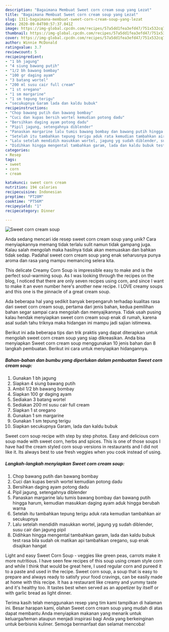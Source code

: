 ```yaml
---
description: "Bagaimana Membuat Sweet corn cream soup yang Lezat"
title: "Bagaimana Membuat Sweet corn cream soup yang Lezat"
slug: 1311-bagaimana-membuat-sweet-corn-cream-soup-yang-lezat
date: 2020-09-04T00:57:37.041Z
image: https://img-global.cpcdn.com/recipes/57a5dd1fea3efd47/751x532cq70/sweet-corn-cream-soup-foto-resep-utama.jpg
thumbnail: https://img-global.cpcdn.com/recipes/57a5dd1fea3efd47/751x532cq70/sweet-corn-cream-soup-foto-resep-utama.jpg
cover: https://img-global.cpcdn.com/recipes/57a5dd1fea3efd47/751x532cq70/sweet-corn-cream-soup-foto-resep-utama.jpg
author: Winnie McDonald
ratingvalue: 3.7
reviewcount: 5
recipeingredient:
- "1 bh jagung"
- "4 siung bawang putih"
- "1/2 bh bawang bombay"
- "100 gr daging ayam"
- "3 batang wortel"
- "200 ml susu cair full cream"
- "1 st oregano"
- "1 sm margarine"
- "1 sm tepung terigu"
- "secukupnya Garam lada dan kaldu bubuk"
recipeinstructions:
- "Chop bawang putih dan bawang bombay"
- "Cuci dan kupas bersih wortel kemudian potong dadu"
- "Bersihkan daging ayam potong dadu"
- "Pipil jagung, setengahnya diblender"
- "Panaskan margarine lalu tumis bawang bombay dan bawang putih hingga harum, kemudian masukkan daging ayam aduk hingga berubah warna"
- "Setelah itu tambahkan tepung terigu aduk rata kemudian tambahkan air secukupnya"
- "Lalu setelah mendidih masukkan wortel, jagung yg sudah diblender, susu cair dan jagung pipil"
- "Didihkan hingga mengental tambahkan garam, lada dan kaldu bubuk test rasa bila sudah ok matikan api tambahkan oregano, sup enak disajikan hangat"
categories:
- Resep
tags:
- sweet
- corn
- cream

katakunci: sweet corn cream 
nutrition: 194 calories
recipecuisine: Indonesian
preptime: "PT28M"
cooktime: "PT56M"
recipeyield: "1"
recipecategory: Dinner

---
```



![Sweet corn cream soup](https://img-global.cpcdn.com/recipes/57a5dd1fea3efd47/751x532cq70/sweet-corn-cream-soup-foto-resep-utama.jpg)

Anda sedang mencari ide resep sweet corn cream soup yang unik? Cara menyiapkannya memang tidak terlalu sulit namun tidak gampang juga. Kalau salah mengolah maka hasilnya tidak akan memuaskan dan bahkan tidak sedap. Padahal sweet corn cream soup yang enak seharusnya punya aroma dan rasa yang mampu memancing selera kita.

This delicate Creamy Corn Soup is impressible easy to make and is the perfect soul-warming soup. As I was looking through the recipes on the blog, I noticed that there are only seven recipes using corn, and since I want to make it an even number here&#39;s another new recipe. I LOVE creamy soups and this one is the pinnacle of a great cream soup.

Ada beberapa hal yang sedikit banyak berpengaruh terhadap kualitas rasa dari sweet corn cream soup, pertama dari jenis bahan, kedua pemilihan bahan segar sampai cara mengolah dan menyajikannya. Tidak usah pusing kalau hendak menyiapkan sweet corn cream soup enak di rumah, karena asal sudah tahu triknya maka hidangan ini mampu jadi sajian istimewa.


Berikut ini ada beberapa tips dan trik praktis yang dapat diterapkan untuk mengolah sweet corn cream soup yang siap dikreasikan. Anda bisa menyiapkan Sweet corn cream soup menggunakan 10 jenis bahan dan 8 langkah pembuatan. Berikut ini cara untuk menyiapkan hidangannya.

<!--inarticleads1-->

##### Bahan-bahan dan bumbu yang diperlukan dalam pembuatan Sweet corn cream soup:

1. Gunakan 1 bh jagung
1. Siapkan 4 siung bawang putih
1. Ambil 1/2 bh bawang bombay
1. Siapkan 100 gr daging ayam
1. Sediakan 3 batang wortel
1. Sediakan 200 ml susu cair full cream
1. Siapkan 1 st oregano
1. Gunakan 1 sm margarine
1. Gunakan 1 sm tepung terigu
1. Siapkan secukupnya Garam, lada dan kaldu bubuk


Sweet corn soup recipe with step by step photos. Easy and delicious corn soup made with sweet corn, herbs and spices. This is one of those soups I have had the cream styled corn soup versions in restaurants and I did not like it. Its always best to use fresh veggies when you cook instead of using. 

<!--inarticleads2-->

##### Langkah-langkah menyiapkan Sweet corn cream soup:

1. Chop bawang putih dan bawang bombay
1. Cuci dan kupas bersih wortel kemudian potong dadu
1. Bersihkan daging ayam potong dadu
1. Pipil jagung, setengahnya diblender
1. Panaskan margarine lalu tumis bawang bombay dan bawang putih hingga harum, kemudian masukkan daging ayam aduk hingga berubah warna
1. Setelah itu tambahkan tepung terigu aduk rata kemudian tambahkan air secukupnya
1. Lalu setelah mendidih masukkan wortel, jagung yg sudah diblender, susu cair dan jagung pipil
1. Didihkan hingga mengental tambahkan garam, lada dan kaldu bubuk test rasa bila sudah ok matikan api tambahkan oregano, sup enak disajikan hangat


Light and easy Sweet Corn Soup - veggies like green peas, carrots make it more nutritious. I have seen few recipes of this soup using cream style corn and while I think that would be great here, I used regular corn and pureed it to a paste and used in the recipe. Sweet corn soup, a soup that is easy to prepare and always ready to satisfy your food cravings, can be easily made at home with this recipe. It has a restaurant like creamy and yummy taste and it&#39;s healthy too. It tastes best when served as an appetizer by itself or with garlic bread as light dinner. 

Terima kasih telah menggunakan resep yang tim kami tampilkan di halaman ini. Besar harapan kami, olahan Sweet corn cream soup yang mudah di atas dapat membantu Anda menyiapkan makanan yang menarik untuk keluarga/teman ataupun menjadi inspirasi bagi Anda yang berkeinginan untuk berbisnis kuliner. Semoga bermanfaat dan selamat mencoba!
